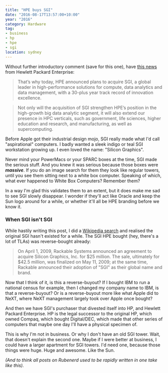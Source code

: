 ```yaml
---
title: "HPE buys SGI"
date: "2016-08-17T13:57:00+10:00"
year: "2016"
category: Hardware
tag:
- business
- hp
- hpe
- sgi
location: sydney
---
```

Without further introductory comment (save for this one), have [this news] from Hewlett Packard Enterprise:

> That’s why today, HPE announced plans to acquire SGI, a global leader in high-performance solutions for compute, data analytics and data management, with a 30-plus year track record of innovation excellence.  

> Not only will the acquisition of SGI strengthen HPE’s position in the high-growth big data analytic segment, it will also extend our presence in HPC verticals, such as government, life sciences, higher education and research, and manufacturing, as well as supercomputing.

Before Apple got their industrial design mojo, SGI really made what I'd call "aspirational" computers. I badly wanted a sleek indigo or teal SGI workstation growing up. I even loved the name: "Silicon Graphics".

Never mind your PowerMacs or your SPARC boxes at the time, SGI made the serious stuff. And you knew it was serious because those boxes were ***massive***. If you do an image search for them they look like regular towers, until you see them sitting next to a white box computer. Speaking of which, what ever happened to White Box Computers? Remember them?

In a way I'm glad this validates them to an extent, but it does make me sad to see SGI slowly disappear. I wonder if they'll act like Oracle and keep the Sun logo around for a while, or whether it'll all be HPE branding before we know it.

### When SGI isn't SGI

While hastily writing this post, I did a [Wikipedia search] and realised the original SGI hasn't existed for a while. The SGI HPE bought (hey, there's a lot of TLAs) was reverse-bought already:

> On April 1, 2009, Rackable Systems announced an agreement to acquire Silicon Graphics, Inc. for $25 million. The sale, ultimately for $42.5 million, was finalized on May 11, 2009; at the same time, Rackable announced their adoption of "SGI" as their global name and brand.

Now that I think of it, is this a reverse-buyout? If I bought IBM to run a national census for example, then I changed my company name to IBM, is that a reverse-buyout? Or is a reverse-buyout more like what Apple did to NeXT, where NeXT management largely took over Apple once bought?

And then we have SGI's purchaser that divested itself into HP, and Hewlett Packard Enterprise. HP is the legal successor to the original HP, which owned Compaq, which bought Digital/DEC, which made that other series of computers that maybe one day I'll have a physical specimen of.

This is why I'm not in business. Or why I don't have an old SGI tower. Wait, that doesn't explain the second one. Maybe if I were better at business, I could have a larger apartment for SGI towers. I'd need one, because those things were huge. Huge and awesome. Like the Sun.

<p style="font-style:italic">(And to think all posts on Rubenerd used to be rapidly written in one take like this).</p>

[this news]: https://www.hpe.com/us/en/newsroom/news-archive/featured-article/2016/08/hpe-acquires-sgi-data-analytics-high-performance-computing.html
[Wikipedia search]: https://en.wikipedia.org/wiki/Silicon_Graphics_International

